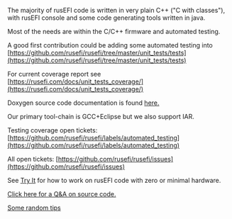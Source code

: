 The majority of rusEFI code is written in very plain C++ ("C with classes"), with rusEFI console and some code generating
tools written in java.

Most of the needs are within the C/C++ firmware and automated testing. 

A good first contribution could be adding some automated testing into [https://github.com/rusefi/rusefi/tree/master/unit_tests/tests](https://github.com/rusefi/rusefi/tree/master/unit_tests/tests)

For current coverage report see [https://rusefi.com/docs/unit_tests_coverage/](https://rusefi.com/docs/unit_tests_coverage/)

Doxygen source code documentation is found [here.](https://rusefi.com/docs/html/)

Our primary tool-chain is GCC+Eclipse but we also support IAR. 

Testing coverage open tickets: [https://github.com/rusefi/rusefi/labels/automated_testing](https://github.com/rusefi/rusefi/labels/automated_testing)

All open tickets: [https://github.com/rusefi/rusefi/issues](https://github.com/rusefi/rusefi/issues)

See [Try It](Try-It) for how to work on rusEFI code with zero or minimal hardware.

[Click here for a Q&A on source code.](http://rusefi.com/forum/viewtopic.php?f=5&t=10)

[Some random tips](Dev-Tips)
